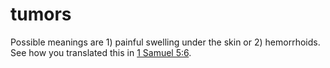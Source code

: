 # tumors

Possible meanings are 1) painful swelling under the skin or 2) hemorrhoids. See how you translated this in [1 Samuel 5:6](../05/06.md).

